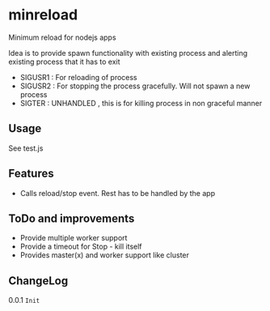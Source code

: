 # minreload
Minimum reload for nodejs apps

Idea is to provide spawn functionality with existing process and alerting existing process that it has to exit

- SIGUSR1 : For reloading of process
- SIGUSR2 : For stopping the process gracefully. Will not spawn a new process
- SIGTER : UNHANDLED , this is for killing process in non graceful manner


## Usage
See test.js


## Features
- Calls reload/stop event. Rest has to be handled by the app

## ToDo and improvements
- Provide multiple worker support
- Provide a timeout for Stop - kill itself
- Provides master(x) and worker support like cluster

## ChangeLog
0.0.1 
``` Init ```
